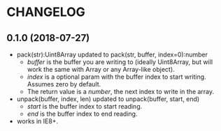 # CHANGELOG

## 0.1.0 (2018-07-27)
- pack(str):Uint8Array updated to pack(str, buffer, index=0):number
	- *buffer* is the buffer you are writing to (ideally Uint8Array, but will work the same with Array or any Array-like object).
	- *index* is a optional param with the buffer index to start writing. Assumes zero by default.
	- The return value is a *number*, the next index to write in the array.
- unpack(buffer, index, len) updated to unpack(buffer, start, end)
	- *start* is the buffer index to start reading.
	- *end* is the buffer index to end reading.
- works in IE8+.